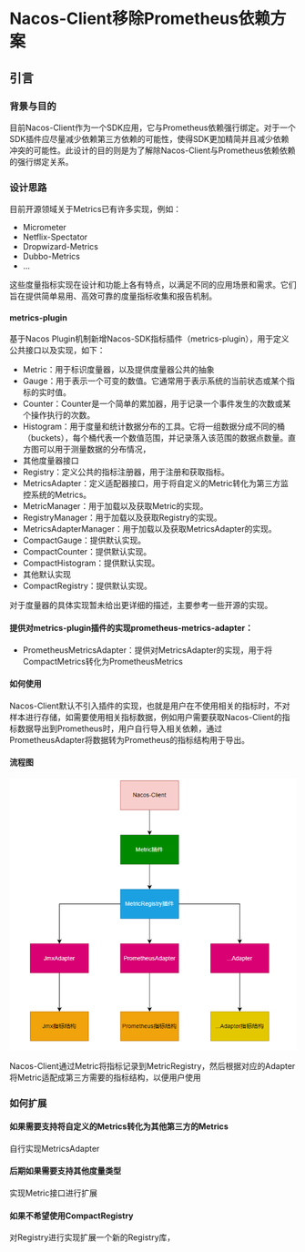 # Nacos-Client移除Prometheus依赖方案

## 引言

### 背景与目的

目前Nacos-Client作为一个SDK应用，它与Prometheus依赖强行绑定。对于一个SDK插件应尽量减少依赖第三方依赖的可能性，使得SDK更加精简并且减少依赖冲突的可能性。此设计的目的则是为了解除Nacos-Client与Prometheus依赖依赖的强行绑定关系。

### 设计思路

目前开源领域关于Metrics已有许多实现，例如：
- Micrometer
- Netflix-Spectator
- Dropwizard-Metrics
- Dubbo-Metrics
- ...

这些度量指标实现在设计和功能上各有特点，以满足不同的应用场景和需求。它们旨在提供简单易用、高效可靠的度量指标收集和报告机制。

#### metrics-plugin

基于Nacos Plugin机制新增Nacos-SDK指标插件（metrics-plugin），用于定义公共接口以及实现，如下：

- Metric：用于标识度量器，以及提供度量器公共的抽象
- Gauge：用于表示一个可变的数值。它通常用于表示系统的当前状态或某个指标的实时值。
- Counter：Counter是一个简单的累加器，用于记录一个事件发生的次数或某个操作执行的次数。
- Histogram：用于度量和统计数据分布的工具。它将一组数据分成不同的桶（buckets），每个桶代表一个数值范围，并记录落入该范围的数据点数量。直方图可以用于测量数据的分布情况，
- 其他度量器接口
- Registry：定义公共的指标注册器，用于注册和获取指标。
- MetricsAdapter：定义适配器接口，用于将自定义的Metric转化为第三方监控系统的Metrics。
- MetricManager：用于加载以及获取Metric的实现。
- RegistryManager：用于加载以及获取Registry的实现。
- MetricsAdapterManager：用于加载以及获取MetricsAdapter的实现。
- CompactGauge：提供默认实现。
- CompactCounter：提供默认实现。
- CompactHistogram：提供默认实现。
- 其他默认实现
- CompactRegistry：提供默认实现。

对于度量器的具体实现暂未给出更详细的描述，主要参考一些开源的实现。

#### 提供对metrics-plugin插件的实现prometheus-metrics-adapter：

- PrometheusMetricsAdapter：提供对MetricsAdapter的实现，用于将CompactMetrics转化为PrometheusMetrics

#### 如何使用

Nacos-Client默认不引入插件的实现，也就是用户在不使用相关的指标时，不对样本进行存储，如需要使用相关指标数据，例如用户需要获取Nacos-Client的指标数据导出到Prometheus时，用户自行导入相关依赖，通过PrometheusAdapter将数据转为Prometheus的指标结构用于导出。

#### 流程图

![img.png](images/img.png)

Nacos-Client通过Metric将指标记录到MetricRegistry，然后根据对应的Adapter将Metric适配成第三方需要的指标结构，以便用户使用

### 如何扩展

#### 如果需要支持将自定义的Metrics转化为其他第三方的Metrics

自行实现MetricsAdapter

#### 后期如果需要支持其他度量类型

实现Metric接口进行扩展

#### 如果不希望使用CompactRegistry

对Registry进行实现扩展一个新的Registry库，

